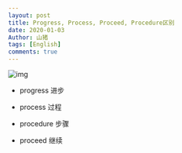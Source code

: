 ```yaml
---
layout: post
title: Progress, Process, Proceed, Procedure区别
date: 2020-01-03
Author: 山猪
tags: [English]
comments: true
---
```

![img](https://dotcom.nlcdn.com/wp-content/uploads/2017/08/BuildSalesProcess_Featured-1140x768@2x-80-min.jpg)

<!-- more -->

- progress 进步

- process 过程

- procedure 步骤

- proceed 继续




